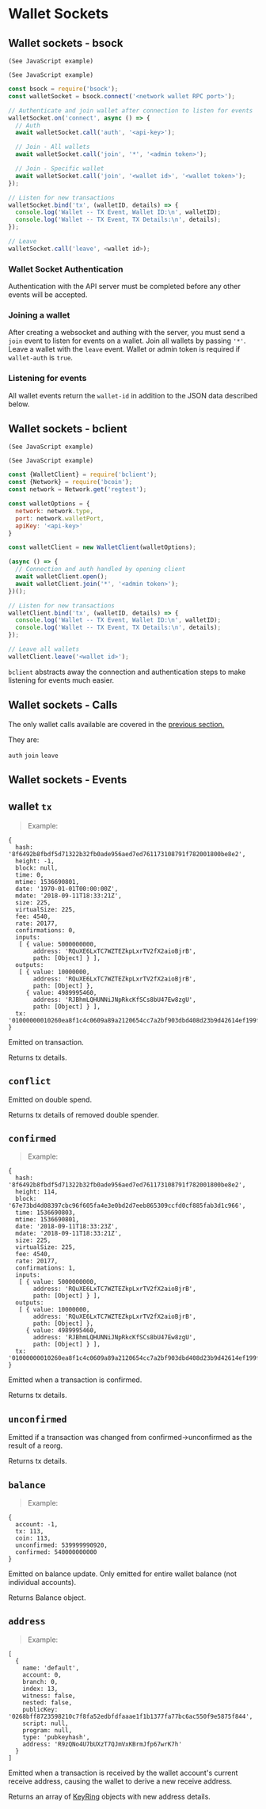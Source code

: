 # Wallet Sockets

## Wallet sockets - bsock

```shell--curl
(See JavaScript example)
```

```shell--cli
(See JavaScript example)
```

```javascript
const bsock = require('bsock');
const walletSocket = bsock.connect('<network wallet RPC port>');

// Authenticate and join wallet after connection to listen for events
walletSocket.on('connect', async () => {
  // Auth
  await walletSocket.call('auth', '<api-key>');

  // Join - All wallets
  await walletSocket.call('join', '*', '<admin token>');

  // Join - Specific wallet
  await walletSocket.call('join', '<wallet id>', '<wallet token>');
});

// Listen for new transactions
walletSocket.bind('tx', (walletID, details) => {
  console.log('Wallet -- TX Event, Wallet ID:\n', walletID);
  console.log('Wallet -- TX Event, TX Details:\n', details);
});

// Leave
walletSocket.call('leave', <wallet id>);
```

### Wallet Socket Authentication

Authentication with the API server must be completed before any other events
will be accepted.

### Joining a wallet

After creating a websocket and authing with the server, you must send a `join`
event to listen for events on a wallet. Join all wallets by passing `'*'`.
Leave a wallet with the `leave` event.
Wallet or admin token is required if `wallet-auth` is `true`.

### Listening for events

All wallet events return the `wallet-id` in addition to the JSON data described below.

## Wallet sockets - bclient

```shell--curl
(See JavaScript example)
```

```shell--cli
(See JavaScript example)
```

```javascript
const {WalletClient} = require('bclient');
const {Network} = require('bcoin');
const network = Network.get('regtest');

const walletOptions = {
  network: network.type,
  port: network.walletPort,
  apiKey: '<api-key>'
}

const walletClient = new WalletClient(walletOptions);

(async () => {
  // Connection and auth handled by opening client
  await walletClient.open();
  await walletClient.join('*', '<admin token>');
})();

// Listen for new transactions
walletClient.bind('tx', (walletID, details) => {
  console.log('Wallet -- TX Event, Wallet ID:\n', walletID);
  console.log('Wallet -- TX Event, TX Details:\n', details);
});

// Leave all wallets
walletClient.leave('<wallet id>');
```

`bclient` abstracts away the connection and authentication steps to make listening
for events much easier.

## Wallet sockets - Calls

The only wallet calls available are covered in the [previous section.](#wallet-sockets-bsock)

They are:

`auth`
`join`
`leave`


## Wallet sockets - Events

## wallet `tx`

> Example:

```
{
  hash: '8f6492b8fbdf5d71322b32fb0ade956aed7ed761173108791f782001800be8e2',
  height: -1,
  block: null,
  time: 0,
  mtime: 1536690801,
  date: '1970-01-01T00:00:00Z',
  mdate: '2018-09-11T18:33:21Z',
  size: 225,
  virtualSize: 225,
  fee: 4540,
  rate: 20177,
  confirmations: 0,
  inputs: 
   [ { value: 5000000000,
       address: 'RQuXE6LxTC7WZTEZkpLxrTV2fX2aioBjrB',
       path: [Object] } ],
  outputs: 
   [ { value: 10000000,
       address: 'RQuXE6LxTC7WZTEZkpLxrTV2fX2aioBjrB',
       path: [Object] },
     { value: 4989995460,
       address: 'RJBhmLQHUNNiJNpRkcKfSCs8bU47Ew8zgU',
       path: [Object] } ],
  tx: '01000000010260ea8f1c4c0609a89a2120654cc7a2bf903dbd408d23b9d42614ef199ff063000000006a473044022036ee7381ad177e140d77123eab15e980535f2ae581c2fe633160d565f153c3e802205d348e0a49b4ed1b87e3c12665a8a61f1477ed40639b883c0190a15011e17a1e0121025ad70d43d5844fec60a406515ff86b96ac5b9c5c8c186ae571198986e23322beffffffff0280969800000000001976a914ab68d8609ddd31698303963d642164f29392e32a88acc4496d29010000001976a91461af6ad7fa4037ec97207944ac220565e98a3ab388ac00000000'
}
```

Emitted on transaction.

Returns tx details.

## `conflict`

Emitted on double spend.

Returns tx details of removed double spender.


## `confirmed`

> Example:

```
{
  hash: '8f6492b8fbdf5d71322b32fb0ade956aed7ed761173108791f782001800be8e2',
  height: 114,
  block: '67e73bd4d08397cbc96f605fa4e3e0bd2d7eeb865309ccfd0cf885fab3d1c966',
  time: 1536690803,
  mtime: 1536690801,
  date: '2018-09-11T18:33:23Z',
  mdate: '2018-09-11T18:33:21Z',
  size: 225,
  virtualSize: 225,
  fee: 4540,
  rate: 20177,
  confirmations: 1,
  inputs: 
   [ { value: 5000000000,
       address: 'RQuXE6LxTC7WZTEZkpLxrTV2fX2aioBjrB',
       path: [Object] } ],
  outputs: 
   [ { value: 10000000,
       address: 'RQuXE6LxTC7WZTEZkpLxrTV2fX2aioBjrB',
       path: [Object] },
     { value: 4989995460,
       address: 'RJBhmLQHUNNiJNpRkcKfSCs8bU47Ew8zgU',
       path: [Object] } ],
  tx: '01000000010260ea8f1c4c0609a89a2120654cc7a2bf903dbd408d23b9d42614ef199ff063000000006a473044022036ee7381ad177e140d77123eab15e980535f2ae581c2fe633160d565f153c3e802205d348e0a49b4ed1b87e3c12665a8a61f1477ed40639b883c0190a15011e17a1e0121025ad70d43d5844fec60a406515ff86b96ac5b9c5c8c186ae571198986e23322beffffffff0280969800000000001976a914ab68d8609ddd31698303963d642164f29392e32a88acc4496d29010000001976a91461af6ad7fa4037ec97207944ac220565e98a3ab388ac00000000'
}
```

Emitted when a transaction is confirmed.

Returns tx details.


## `unconfirmed`

Emitted if a transaction was changed from
confirmed->unconfirmed as the result of a reorg.

Returns tx details.


## `balance`

> Example:

```
{
  account: -1,
  tx: 113,
  coin: 113,
  unconfirmed: 539999990920,
  confirmed: 540000000000
}
```

Emitted on balance update. Only emitted for
entire wallet balance (not individual accounts).

Returns Balance object.


## `address`

> Example:

```
[
  {
    name: 'default',
    account: 0,
    branch: 0,
    index: 13,
    witness: false,
    nested: false,
    publicKey: '0268bff8723598210c7f8fa52edbfdfaaae1f1b1377fa77bc6ac550f9e5875f844',
    script: null,
    program: null,
    type: 'pubkeyhash',
    address: 'R9zQNo4U7bUXzT7QJmVxKBrmJfp67wrK7h'
  }
]
```

Emitted when a transaction is received by the wallet account's current receive address,
causing the wallet to derive a new receive address.

Returns an array of [KeyRing](https://github.com/bcoin-org/bcoin/blob/master/lib/primitives/keyring.js) objects with new address details.
